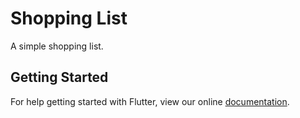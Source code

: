 # Shopping List 

A simple shopping list.

## Getting Started

For help getting started with Flutter, view our online
[documentation](http://flutter.io/).
